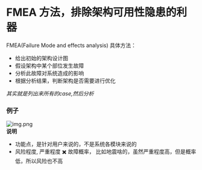 # FMEA 方法，排除架构可用性隐患的利器
FMEA(Failure Mode and effects analysis) 具体方法：  
- 给出初始的架构设计图
- 假设架构中某个部位发生故障
- 分析此故障对系统造成的影响
- 根据分析结果，判断架构是否需要进行优化

*其实就是列出来所有的case,然后分析*  

### 例子  
![img.png](./assets/FMEA.png)  
**说明**
- 功能点，是针对用户来说的，不是系统各模块来说的  
- 风险程度, 严重程度 ✖️ 故障概率， 比如地震啥的，虽然严重程度高，但是概率低，所以风险也不高  

